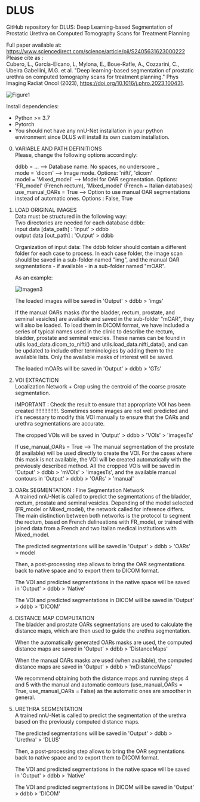 # DLUS
GitHub repository for DLUS: Deep Learning-based Segmentation of Prostatic Urethra on Computed Tomography Scans for Treatment Planning

Full paper available at: https://www.sciencedirect.com/science/article/pii/S2405631623000222                                                                           
Please cite as :                                                                                                                                                       
Cubero, L., García-Elcano, L, Mylona, E., Boue-Rafle, A., Cozzarini, C., Ubeira Gabellini, M.G. et al. "Deep learning-based segmentation of prostatic urethra on computed tomography scans for treatment planning." Phys Imaging Radiat Oncol (2023), https://doi.org/10.1016/j.phro.2023.100431.

![Figure1](https://user-images.githubusercontent.com/83298381/226644663-d59dfd54-1c1d-40e8-9a87-089862e4a396.png)

Install dependencies:

- Python >= 3.7
- Pytorch
- You should not have any nnU-Net installation in your python environment since DLUS will install its own custom installation.

0. VARIABLE AND PATH DEFINITIONS                                                                                                                                       
Please, change the following options accordingly:                                                                                                                       

    ddbb             = ...              -->    Database name. No spaces, no underscore _                                                                               
    mode             = 'dicom'          -->    Image mode. Options: 'nifti', 'dicom'                                                                                   
    model            = 'Mixed_model'    -->    Model for OAR segmentation. Options: 'FR_model' (French rectum), 'Mixed_model' (French + Italian databases)             
    use_manual_OARs  = True            -->    Option to use manual OAR segmentations instead of automatic ones. Options : False, True                                   
                    

1. LOAD ORIGINAL IMAGES                                                                                                                                                 
Data must be structured in the following way:                                                                                                                         
  Two directories are needed for each database ddbb:                                                                                                                   
    input data    [data_path] : 'Input' > ddbb                                                                                                                         
    output data    [out_path] : 'Output' > ddbb                                                                                                                       
    
    Organization of input data: The ddbb folder should contain a different folder for each case to process. In each case folder, the image scan should be saved in a sub-folder named "img", and the manual OAR segmentations - if available - in a sub-folder named "mOAR".
    
    As an example:
    
    ![Imagen3](https://github.com/BSEL-UC3M/DLUS/assets/83298381/26eb9231-dcad-4390-9ba9-b25839ae0d81)


    The loaded images will be saved in 'Output' > ddbb > 'imgs'
    
    If the manual OARs masks (for the bladder, rectum, prostate, and seminal vesicles) are available and saved in the sub-folder "mOAR", they will also be loaded. To load them in DICOM format, we have included a series of typical names used in the clinic to describe the rectum, bladder, prostate and seminal vesicles. These names can be found in utils.load_data.dicom_to_nifti() and utils.load_data.nifti_data(), and can be updated to include other terminologies by adding them to the available lists. Only the available masks of interest will be saved. 
    
    The loaded mOARs will be saved in 'Output' > ddbb > 'GTs'

2. VOI EXTRACTION                                                                                                                                                 
Localization Network + Crop using the centroid of the coarse prosate segmentation. 

    IMPORTANT : Check the result to ensure that appropriate VOI has been created !!!!!!!!!!!!!!!. Sometimes some images are not well predicted and it's necessary to modify this VOI manually to ensure that the OARs and urethra segmentations are accurate.

    The cropped VOIs will be saved in 'Output' > ddbb > 'VOIs' > 'imagesTs'
    
    If use_manual_OARs = True --> The manual segmentation of the prostate (if available) will be used directly to create the VOI. For the cases where this mask is not available, the VOI will be created automatically with the previously described method. All the cropped VOIs will be saved in 'Output' > ddbb > 'mVOIs' > 'imagesTs', and the available manual contours in 'Output' > ddbb > 'OARs' > 'manual'

3. OARs SEGMENTATION : Fine Segmentation Network                                                                                                                      
A trained nnU-Net is called to predict the segmentations of the bladder, rectum, prostate and seminal vesicles. Depending of the model selected (FR_model or Mixed_model), the network called for inference differs. The main distinction between both networks is the protocol to segment the rectum, based on French delineations with FR_model, or trained with joined data from a French and two Italian medical institutions with Mixed_model.

    The predicted segmentations will be saved in 'Output' > ddbb > 'OARs' > model
    
    Then, a post-processing step allows to bring the OAR segmentations back to native space and to export them to DICOM format. 
    
    The VOI and predicted segmentations in the native space will be saved in 'Output' > ddbb > 'Native'
    
    The VOI and predicted segmentations in DICOM will be saved in 'Output' > ddbb > 'DICOM'

4. DISTANCE MAP COMPUTATION                                                                                                                                    
The bladder and prostate OARs segmentations are used to calculate the distance maps, which are then used to guide the urethra segmentation.

    When the automatically generated OARs masks are used, the computed distance maps are saved in 'Output' > ddbb > 'DistanceMaps'
    
    When the manual OARs masks are used (when available), the computed distance maps are saved in 'Output' > ddbb > 'mDistanceMaps'
    
    We recommend obtaining both the distance maps and running steps 4 and 5 with the manual and automatic contours (use_manual_OARs = True, use_manual_OARs = False) as the automatic ones are smoother in general.
    
5. URETHRA SEGMENTATION                                                                                                                                        
A trained nnU-Net is called to predict the segmentation of the urethra based on the previously computed distance maps. 

    The predicted segmentations will be saved in 'Output' > ddbb > 'Urethra' > 'DLUS'
    
    Then, a post-processing step allows to bring the OAR segmentations back to native space and to export them to DICOM format. 
    
    The VOI and predicted segmentations in the native space will be saved in 'Output' > ddbb > 'Native'
    
    The VOI and predicted segmentations in DICOM will be saved in 'Output' > ddbb > 'DICOM'
